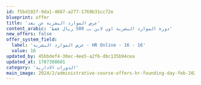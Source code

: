 ```yaml
---
id: f5bd102f-9da1-4667-a277-1769b31cc72e
blueprint: offer
title: 'عرض الموارد البشرية عن بعد'
content_arabic: 'دورة الموارد البشرية اون لاين بـ 500 ريال فقط'
new_offers: false
offer_system_field:
  label: 'عرض الموارد البشرية - HR Online - 16 - 16'
  value: 16
updated_by: 45bbdef4-30ec-4ee5-a2f6-dbc135b94cea
updated_at: 1707308601
category: 'الدورات الادارية'
main_image: 2024/2/administrative-course-offers-hr-founding-day-feb-2024.jpg
---
```

